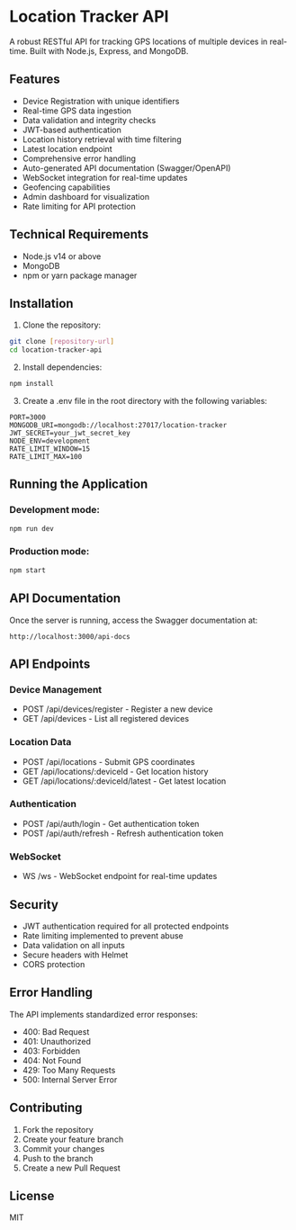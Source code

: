 # Location Tracker API

A robust RESTful API for tracking GPS locations of multiple devices in real-time. Built with Node.js, Express, and MongoDB.

## Features

- Device Registration with unique identifiers
- Real-time GPS data ingestion
- Data validation and integrity checks
- JWT-based authentication
- Location history retrieval with time filtering
- Latest location endpoint
- Comprehensive error handling
- Auto-generated API documentation (Swagger/OpenAPI)
- WebSocket integration for real-time updates
- Geofencing capabilities
- Admin dashboard for visualization
- Rate limiting for API protection

## Technical Requirements

- Node.js v14 or above
- MongoDB
- npm or yarn package manager

## Installation

1. Clone the repository:
```bash
git clone [repository-url]
cd location-tracker-api
```

2. Install dependencies:
```bash
npm install
```

3. Create a .env file in the root directory with the following variables:
```env
PORT=3000
MONGODB_URI=mongodb://localhost:27017/location-tracker
JWT_SECRET=your_jwt_secret_key
NODE_ENV=development
RATE_LIMIT_WINDOW=15
RATE_LIMIT_MAX=100
```

## Running the Application

### Development mode:
```bash
npm run dev
```

### Production mode:
```bash
npm start
```

## API Documentation

Once the server is running, access the Swagger documentation at:
```
http://localhost:3000/api-docs
```

## API Endpoints

### Device Management
- POST /api/devices/register - Register a new device
- GET /api/devices - List all registered devices

### Location Data
- POST /api/locations - Submit GPS coordinates
- GET /api/locations/:deviceId - Get location history
- GET /api/locations/:deviceId/latest - Get latest location

### Authentication
- POST /api/auth/login - Get authentication token
- POST /api/auth/refresh - Refresh authentication token

### WebSocket
- WS /ws - WebSocket endpoint for real-time updates

## Security

- JWT authentication required for all protected endpoints
- Rate limiting implemented to prevent abuse
- Data validation on all inputs
- Secure headers with Helmet
- CORS protection

## Error Handling

The API implements standardized error responses:
- 400: Bad Request
- 401: Unauthorized
- 403: Forbidden
- 404: Not Found
- 429: Too Many Requests
- 500: Internal Server Error

## Contributing

1. Fork the repository
2. Create your feature branch
3. Commit your changes
4. Push to the branch
5. Create a new Pull Request

## License

MIT 